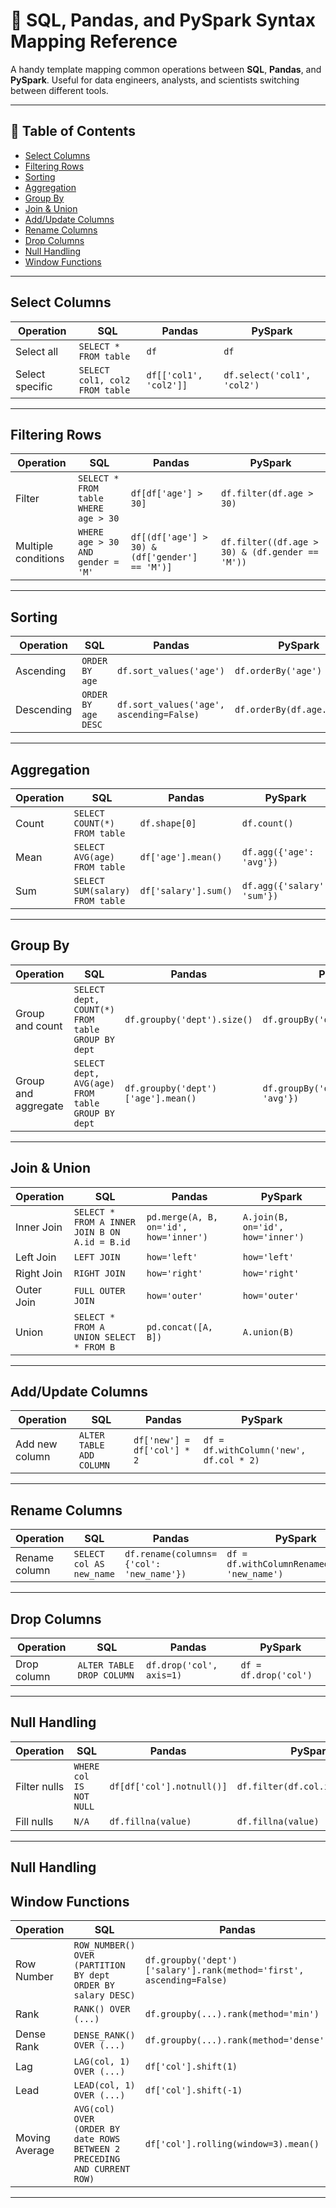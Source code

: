 
# 🔄 SQL, Pandas, and PySpark Syntax Mapping Reference

A handy template mapping common operations between **SQL**, **Pandas**, and **PySpark**. Useful for data engineers, analysts, and scientists switching between different tools.

---

## 📌 Table of Contents

- [Select Columns](#select-columns)
- [Filtering Rows](#filtering-rows)
- [Sorting](#sorting)
- [Aggregation](#aggregation)
- [Group By](#group-by)
- [Join & Union](#join--union)
- [Add/Update Columns](#addupdate-columns)
- [Rename Columns](#rename-columns)
- [Drop Columns](#drop-columns)
- [Null Handling](#null-handling)
- [Window Functions](#window-functions)

---

## Select Columns

| Operation | SQL | Pandas | PySpark |
|----------|-----|--------|---------|
| Select all | `SELECT * FROM table` | `df` | `df` |
| Select specific | `SELECT col1, col2 FROM table` | `df[['col1', 'col2']]` | `df.select('col1', 'col2')` |

---

## Filtering Rows

| Operation | SQL | Pandas | PySpark |
|----------|-----|--------|---------|
| Filter | `SELECT * FROM table WHERE age > 30` | `df[df['age'] > 30]` | `df.filter(df.age > 30)` |
| Multiple conditions | `WHERE age > 30 AND gender = 'M'` | `df[(df['age'] > 30) & (df['gender'] == 'M')]` | `df.filter((df.age > 30) & (df.gender == 'M'))` |

---

## Sorting

| Operation | SQL | Pandas | PySpark |
|----------|-----|--------|---------|
| Ascending | `ORDER BY age` | `df.sort_values('age')` | `df.orderBy('age')` |
| Descending | `ORDER BY age DESC` | `df.sort_values('age', ascending=False)` | `df.orderBy(df.age.desc())` |

---

## Aggregation

| Operation | SQL | Pandas | PySpark |
|----------|-----|--------|---------|
| Count | `SELECT COUNT(*) FROM table` | `df.shape[0]` | `df.count()` |
| Mean | `SELECT AVG(age) FROM table` | `df['age'].mean()` | `df.agg({'age': 'avg'})` |
| Sum | `SELECT SUM(salary) FROM table` | `df['salary'].sum()` | `df.agg({'salary': 'sum'})` |

---

## Group By

| Operation | SQL | Pandas | PySpark |
|----------|-----|--------|---------|
| Group and count | `SELECT dept, COUNT(*) FROM table GROUP BY dept` | `df.groupby('dept').size()` | `df.groupBy('dept').count()` |
| Group and aggregate | `SELECT dept, AVG(age) FROM table GROUP BY dept` | `df.groupby('dept')['age'].mean()` | `df.groupBy('dept').agg({'age': 'avg'})` |

---

## Join & Union

| Operation | SQL | Pandas | PySpark |
|----------|-----|--------|---------|
| Inner Join | `SELECT * FROM A INNER JOIN B ON A.id = B.id` | `pd.merge(A, B, on='id', how='inner')` | `A.join(B, on='id', how='inner')` |
| Left Join | `LEFT JOIN` | `how='left'` | `how='left'` |
| Right Join | `RIGHT JOIN` | `how='right'` | `how='right'` |
| Outer Join | `FULL OUTER JOIN` | `how='outer'` | `how='outer'` |
| Union | `SELECT * FROM A`<br>`UNION SELECT * FROM B` | `pd.concat([A, B])` | `A.union(B)` |

---

## Add/Update Columns

| Operation | SQL | Pandas | PySpark |
|----------|-----|--------|---------|
| Add new column | `ALTER TABLE ADD COLUMN` | `df['new'] = df['col'] * 2` | `df = df.withColumn('new', df.col * 2)` |

---

## Rename Columns

| Operation | SQL | Pandas | PySpark |
|----------|-----|--------|---------|
| Rename column | `SELECT col AS new_name` | `df.rename(columns={'col': 'new_name'})` | `df = df.withColumnRenamed('col', 'new_name')` |

---

## Drop Columns

| Operation | SQL | Pandas | PySpark |
|----------|-----|--------|---------|
| Drop column | `ALTER TABLE DROP COLUMN` | `df.drop('col', axis=1)` | `df = df.drop('col')` |

---

## Null Handling

| Operation | SQL | Pandas | PySpark |
|----------|-----|--------|---------|
| Filter nulls | `WHERE col IS NOT NULL` | `df[df['col'].notnull()]` | `df.filter(df.col.isNotNull())` |
| Fill nulls | `N/A` | `df.fillna(value)` | `df.fillna(value)` |

---

## Null Handling

## Window Functions

| Operation | SQL | Pandas | PySpark |
|----------|-----|--------|---------|
| Row Number | `ROW_NUMBER() OVER`<br>`(PARTITION BY dept ORDER BY salary DESC)` | `df.groupby('dept')['salary'].rank(method='first', ascending=False)` | `df.withColumn('row_num', F.row_number().over(Window.partitionBy('dept').orderBy(df.salary.desc())))` |
| Rank | `RANK() OVER (...)` | `df.groupby(...).rank(method='min')` | `df.withColumn('rank', F.rank().over(w))` |
| Dense Rank | `DENSE_RANK() OVER (...)` | `df.groupby(...).rank(method='dense')` | `df.withColumn('dense_rank', F.dense_rank().over(w))` |
| Lag | `LAG(col, 1) OVER (...)` | `df['col'].shift(1)` | `df.withColumn('prev', F.lag('col', 1).over(w))` |
| Lead | `LEAD(col, 1) OVER (...)` | `df['col'].shift(-1)` | `df.withColumn('next', F.lead('col', 1).over(w))` |
| Moving Average | `AVG(col) OVER`<br>`(ORDER BY date ROWS BETWEEN 2 PRECEDING AND CURRENT ROW)` | `df['col'].rolling(window=3).mean()` | `df.withColumn('mov_avg', F.avg('col').over(Window.orderBy('date').rowsBetween(-2, 0)))` |

---
